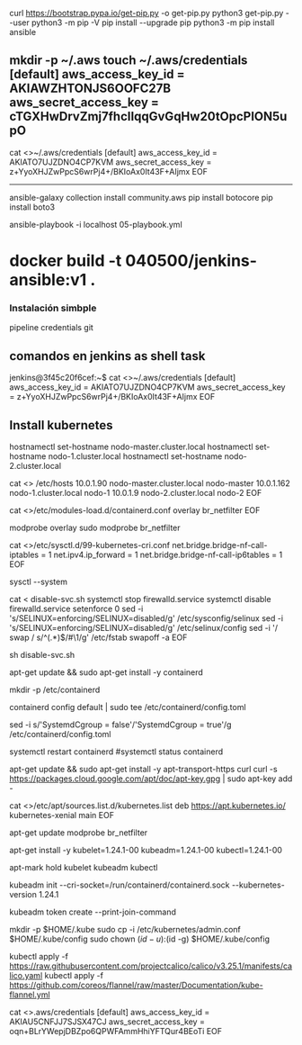 curl https://bootstrap.pypa.io/get-pip.py -o get-pip.py
python3 get-pip.py --user
python3 -m pip -V
pip install --upgrade pip
python3 -m pip install ansible

mkdir -p ~/.aws
touch ~/.aws/credentials
[default]
aws_access_key_id = AKIAWZHTONJS6OOFC27B
aws_secret_access_key = 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
---

cat <<EOF >>~/.aws/credentials
[default]
aws_access_key_id = AKIATO7UJZDNO4CP7KVM
aws_secret_access_key = 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
EOF

---
ansible-galaxy collection install community.aws
pip install botocore
pip install boto3

ansible-playbook -i localhost 05-playbook.yml

# docker build -t 040500/jenkins-ansible:v1 .

### Instalación simbple
pipeline
credentials
git


## comandos en jenkins as shell task
jenkins@3f45c20f6cef:~$ cat <<EOF >>~/.aws/credentials
[default]
aws_access_key_id = AKIATO7UJZDNO4CP7KVM
aws_secret_access_key = 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
EOF

## Install kubernetes

hostnamectl set-hostname nodo-master.cluster.local
hostnamectl set-hostname nodo-1.cluster.local
hostnamectl set-hostname nodo-2.cluster.local

cat <<EOF >> /etc/hosts
10.0.1.90 nodo-master.cluster.local nodo-master
10.0.1.162 nodo-1.cluster.local nodo-1
10.0.1.9 nodo-2.cluster.local nodo-2
EOF

cat <<EOF >>/etc/modules-load.d/containerd.conf
overlay br_netfilter
EOF

modprobe overlay sudo modprobe br_netfilter

cat <<EOF >>/etc/sysctl.d/99-kubernetes-cri.conf
net.bridge.bridge-nf-call-iptables = 1
net.ipv4.ip_forward = 1
net.bridge.bridge-nf-call-ip6tables = 1
EOF

sysctl --system

cat <<EOF > disable-svc.sh
systemctl stop firewalld.service
systemctl disable firewalld.service
setenforce 0
sed -i 's/SELINUX=enforcing/SELINUX=disabled/g' /etc/sysconfig/selinux
sed -i 's/SELINUX=enforcing/SELINUX=disabled/g' /etc/selinux/config
sed -i '/ swap / s/^\(.*\)$/#\1/g' /etc/fstab
swapoff -a
EOF

sh disable-svc.sh

apt-get update && sudo apt-get install -y containerd 

mkdir -p /etc/containerd

containerd config default | sudo tee /etc/containerd/config.toml

sed -i s/'SystemdCgroup = false'/'SystemdCgroup = true'/g /etc/containerd/config.toml

systemctl restart containerd 
#systemctl status containerd 

apt-get update && sudo apt-get install -y apt-transport-https curl
curl -s https://packages.cloud.google.com/apt/doc/apt-key.gpg | sudo apt-key add - 

cat <<EOF >>/etc/apt/sources.list.d/kubernetes.list
deb https://apt.kubernetes.io/ kubernetes-xenial main
EOF

apt-get update 
modprobe br_netfilter

apt-get install -y kubelet=1.24.1-00 kubeadm=1.24.1-00 kubectl=1.24.1-00

apt-mark hold kubelet kubeadm kubectl 

kubeadm init --cri-socket=/run/containerd/containerd.sock --kubernetes-version 1.24.1 

kubeadm token create --print-join-command 

mkdir -p $HOME/.kube
sudo cp -i /etc/kubernetes/admin.conf $HOME/.kube/config
sudo chown $(id -u):$(id -g) $HOME/.kube/config

kubectl apply -f https://raw.githubusercontent.com/projectcalico/calico/v3.25.1/manifests/calico.yaml
kubectl apply -f https://github.com/coreos/flannel/raw/master/Documentation/kube-flannel.yml

cat <<EOF >>.aws/credentials
[default]
aws_access_key_id = AKIAU5CNFJJ7SJSX47CJ
aws_secret_access_key = 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
EOF